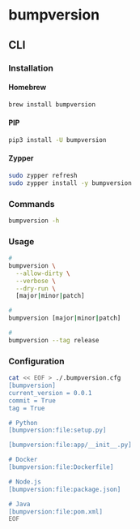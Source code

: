 # bumpversion

## CLI

### Installation

#### Homebrew

```sh
brew install bumpversion
```

#### PIP

```sh
pip3 install -U bumpversion
```

#### Zypper

```sh
sudo zypper refresh
sudo zypper install -y bumpversion
```

### Commands

```sh
bumpversion -h
```

### Usage

```sh
#
bumpversion \
  --allow-dirty \
  --verbose \
  --dry-run \
  [major|minor|patch]

#
bumpversion [major|minor|patch]

#
bumpversion --tag release
```

### Configuration

```sh
cat << EOF > ./.bumpversion.cfg
[bumpversion]
current_version = 0.0.1
commit = True
tag = True

# Python
[bumpversion:file:setup.py]

[bumpversion:file:app/__init__.py]

# Docker
[bumpversion:file:Dockerfile]

# Node.js
[bumpversion:file:package.json]

# Java
[bumpversion:file:pom.xml]
EOF
```
